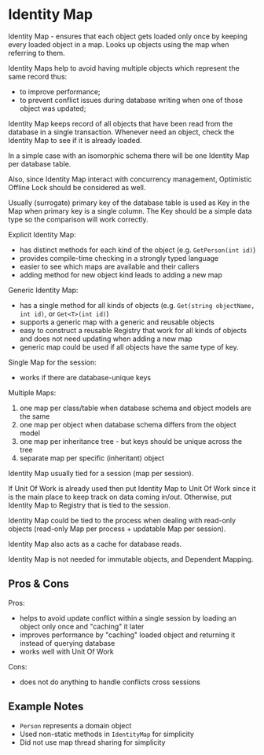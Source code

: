 # Identity Map

Identity Map - ensures that each object gets loaded only once by keeping every loaded object in a map.
Looks up objects using the map when referring to them.

Identity Maps help to avoid having multiple objects which represent the same record thus:

- to improve performance;
- to prevent conflict issues during database writing when one of those object was updated;

Identity Map keeps record of all objects that have been read from the database in a single transaction. Whenever need an object, check the Identity Map to see if it is already loaded.

In a simple case with an isomorphic schema there will be one Identity Map per database table.

Also, since Identity Map interact with concurrency management, Optimistic Offline Lock should be considered as well.

Usually (surrogate) primary key of the database table is used as Key in the Map when primary key is a single column.
The Key should be a simple data type so the comparison will work correctly.

Explicit Identity Map:

- has distinct methods for each kind of the object (e.g. `GetPerson(int id)`)
- provides compile-time checking in a strongly typed language
- easier to see which maps are available and their callers
- adding method for new object kind leads to adding a new map

Generic Identity Map:

- has a single method for all kinds of objects (e.g. `Get(string objectName, int id)`, or `Get<T>(int id)`)
- supports a generic map with a generic and reusable objects
- easy to construct a reusable Registry that work for all kinds of objects and does not need updating when adding a new map
- generic map could be used if all objects have the same type of key.

Single Map for the session:

- works if there are database-unique keys

Multiple Maps:

1. one map per class/table when database schema and object models are the same
2. one map per object when database schema differs from the object model
3. one map per inheritance tree - but keys should be unique across the tree
4. separate map per specific (inheritant) object

Identity Map usually tied for a session (map per session).

If Unit Of Work is already used then put Identity Map to Unit Of Work since it is the main place to keep track on data coming in/out.
Otherwise, put Identity Map to Registry that is tied to the session.

Identity Map could be tied to the process when dealing with read-only objects (read-only Map per process + updatable Map per session).

Identity Map also acts as a cache for database reads.

Identity Map is not needed for immutable objects, and Dependent Mapping.


## Pros & Cons

Pros:

- helps to avoid update conflict within a single session by loading an object only once and "caching" it later
- improves performance by "caching" loaded object and returning it instead of querying database
- works well with Unit Of Work

Cons:
- does not do anything to handle conflicts cross sessions

## Example Notes

- `Person` represents a domain object
- Used non-static methods in `IdentityMap` for simplicity
- Did not use map thread sharing for simplicity